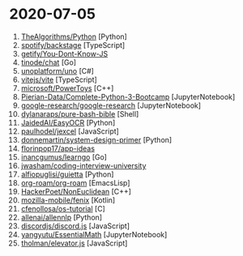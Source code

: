 # 2020-07-05

1. [TheAlgorithms/Python](https://github.com/TheAlgorithms/Python "All Algorithms implemented in Python") [Python]
2. [spotify/backstage](https://github.com/spotify/backstage "Backstage is an open platform for building developer portals") [TypeScript]
3. [getify/You-Dont-Know-JS](https://github.com/getify/You-Dont-Know-JS "A book series on JavaScript. @YDKJS on twitter.") 
4. [tinode/chat](https://github.com/tinode/chat "Instant messaging platform. Backend in Go. Clients: Swift iOS, Java Android, JS webapp, scriptable command line; chatbots") [Go]
5. [unoplatform/uno](https://github.com/unoplatform/uno "Build Mobile, Desktop and WebAssembly apps with C# and XAML. Today. Open source and professionally supported.") [C#]
6. [vitejs/vite](https://github.com/vitejs/vite "Native-ESM powered web dev build tool. It's fast.") [TypeScript]
7. [microsoft/PowerToys](https://github.com/microsoft/PowerToys "Windows system utilities to maximize productivity") [C++]
8. [Pierian-Data/Complete-Python-3-Bootcamp](https://github.com/Pierian-Data/Complete-Python-3-Bootcamp "Course Files for Complete Python 3 Bootcamp Course on Udemy") [JupyterNotebook]
9. [google-research/google-research](https://github.com/google-research/google-research "Google Research") [JupyterNotebook]
10. [dylanaraps/pure-bash-bible](https://github.com/dylanaraps/pure-bash-bible "📖 A collection of pure bash alternatives to external processes.") [Shell]
11. [JaidedAI/EasyOCR](https://github.com/JaidedAI/EasyOCR "Ready-to-use OCR with 40+ languages supported including Chinese, Japanese, Korean and Thai") [Python]
12. [paulhodel/jexcel](https://github.com/paulhodel/jexcel "jExcel is a lightweight vanilla javascript plugin to create amazing web-based interactive tables and spreadsheets compatible with Excel or any other spreadsheet software.") [JavaScript]
13. [donnemartin/system-design-primer](https://github.com/donnemartin/system-design-primer "Learn how to design large-scale systems. Prep for the system design interview. Includes Anki flashcards.") [Python]
14. [florinpop17/app-ideas](https://github.com/florinpop17/app-ideas "A Collection of application ideas which can be used to improve your coding skills.") 
15. [inancgumus/learngo](https://github.com/inancgumus/learngo "1000+ Hand-Crafted Go Examples, Exercises, and Quizzes") [Go]
16. [jwasham/coding-interview-university](https://github.com/jwasham/coding-interview-university "A complete computer science study plan to become a software engineer.") 
17. [alfiopuglisi/guietta](https://github.com/alfiopuglisi/guietta "") [Python]
18. [org-roam/org-roam](https://github.com/org-roam/org-roam "Rudimentary Roam replica with Org-mode") [EmacsLisp]
19. [HackerPoet/NonEuclidean](https://github.com/HackerPoet/NonEuclidean "A Non-Euclidean Rendering Engine for 3D scenes.") [C++]
20. [mozilla-mobile/fenix](https://github.com/mozilla-mobile/fenix "Firefox Preview") [Kotlin]
21. [cfenollosa/os-tutorial](https://github.com/cfenollosa/os-tutorial "How to create an OS from scratch") [C]
22. [allenai/allennlp](https://github.com/allenai/allennlp "An open-source NLP research library, built on PyTorch.") [Python]
23. [discordjs/discord.js](https://github.com/discordjs/discord.js "A powerful JavaScript library for interacting with the Discord API") [JavaScript]
24. [yangyutu/EssentialMath](https://github.com/yangyutu/EssentialMath "") [JupyterNotebook]
25. [tholman/elevator.js](https://github.com/tholman/elevator.js "Finally, a back to top button that behaves like a real elevator.") [JavaScript]
